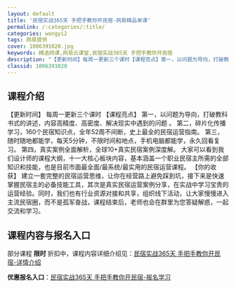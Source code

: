 ```yaml
---
layout: default
title: '民宿实战365天 手把手教你开民宿-网易精品单课'
permalink: /:categories/:title/
categories: wangyi2
tags: 网易提供
cover: 1006391020.jpg
keywords: 精选网课,网易云课堂,民宿实战365天 手把手教你开民宿
description: "【更新时间】每周一更新三个课时【课程亮点】第一，以问题为导向，打破教科书式的讲述，内容高精度、高密度、解决现实中遇到的问题。第二，碎片化传播学习，160个民宿知识点，全年52周不间断，史上最"
classid: 1006391020
---
```


## 课程介绍

【更新时间】
每周一更新三个课时
【课程亮点】
第一，以问题为导向，打破教科书式的讲述，内容高精度、高密度、解决现实中遇到的问题 。
第二，碎片化传播学习，160个民宿知识点，全年52周不间断，史上最全的民宿运营指南。
第三，随时随地都能学，每天5分钟，不限时间和地点，手机电脑都能学，永久回看复习。
第四，真实案例全面解析，全球10+真实民宿案例深度解。
大家可以看到我们设计师的课程大纲，十一大核心板块内容，基本涵盖一个职业民宿主所需的全部知识和技能，也是目前市面最全面/最系统/最实用的民宿运营课程。
【你的收获】
建立一套完整的民宿运营思维，让你在经营路上避免踩到坑，接下来是快速掌握民宿主的必备技能工具，其次是真实民宿运营案例分享，在实战中学习宝贵的运营经验。同时，我们也有行业资源对接和共享，组织线下活动，让大家慢慢进入主流民宿圈，而不是孤军奋战，课程结束后，老师也会在群里为您答疑解惑，一起交流和学习。

## 课程内容与报名入口

部分课程 **限时** 折扣中，课程内容详细介绍见：[民宿实战365天 手把手教你开民宿-详情介绍](https://study.163.com/course/introduction/1006391020.htm?share=1&shareId=1025206652&utm_campaign=share&utm_medium=iphoneShare&utm_source=&utm_u=1025206652)

**优惠报名入口**：[民宿实战365天 手把手教你开民宿-报名学习](https://study.163.com/course/introduction/1006391020.htm?share=1&shareId=1025206652&utm_campaign=share&utm_medium=iphoneShare&utm_source=&utm_u=1025206652)

